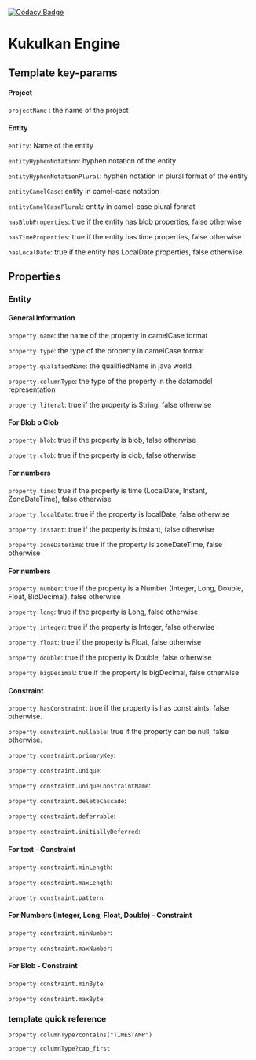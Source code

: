 [![Codacy Badge](https://api.codacy.com/project/badge/Grade/706608be0fc1442898d073ce7a4f6e81)](https://www.codacy.com/app/erik-valdivieso/kukulkan-engine?utm_source=github.com&amp;utm_medium=referral&amp;utm_content=kukulkan-project/kukulkan-engine&amp;utm_campaign=Badge_Grade)

# Kukulkan Engine
 
## Template key-params

#### Project

`projectName` : the name of the project

#### Entity

`entity`: Name of the entity

`entityHyphenNotation`: hyphen notation of the entity

`entityHyphenNotationPlural`: hyphen notation in plural format of the entity

`entityCamelCase`: entity in camel-case notation

`entityCamelCasePlural`: entity in camel-case plural format

`hasBlobProperties`: true if the entity has blob properties, false otherwise

`hasTimeProperties`: true if the entity has time properties, false otherwise

`hasLocalDate`: true if the entity has LocalDate properties, false otherwise

## Properties

### Entity

#### General Information

`property.name`: the name of the property in camelCase format 

`property.type`: the type of the property in camelCase format 

`property.qualifiedName`: the qualifiedName in java world 

`property.columnType`: the type of the property in the datamodel representation 

`property.literal`: true if the property is String, false otherwise 

#### For Blob o Clob

`property.blob`: true if the property is blob, false otherwise 

`property.clob`: true if the property is clob, false otherwise 

#### For numbers

`property.time`: true if the property is time (LocalDate, Instant, ZoneDateTime), false otherwise 

`property.localDate`: true if the property is localDate, false otherwise 

`property.instant`: true if the property is instant, false otherwise 

`property.zoneDateTime`: true if the property is zoneDateTime, false otherwise 

#### For numbers

`property.number`: true if the property is a Number (Integer, Long, Double, Float, BidDecimal), false otherwise 

`property.long`: true if the property is Long, false otherwise 

`property.integer`: true if the property is Integer, false otherwise 

`property.float`: true if the property is Float, false otherwise 

`property.double`: true if the property is Double, false otherwise 

`property.bigDecimal`: true if the property is bigDecimal, false otherwise 

#### Constraint

`property.hasConstraint`: true if the property is has constraints, false otherwise. 

`property.constraint.nullable`: true if the property can be null, false otherwise.

`property.constraint.primaryKey`:

`property.constraint.unique`:

`property.constraint.uniqueConstraintName`:

`property.constraint.deleteCascade`:

`property.constraint.deferrable`:

`property.constraint.initiallyDeferred`:

#### For text - Constraint

`property.constraint.minLength`:

`property.constraint.maxLength`:

`property.constraint.pattern`:

#### For Numbers (Integer, Long, Float, Double) - Constraint

`property.constraint.minNumber`:

`property.constraint.maxNumber`:

#### For Blob - Constraint

`property.constraint.minByte`:

`property.constraint.maxByte`:


### template quick reference

`property.columnType?contains("TIMESTAMP")`

`property.columnType?cap_first`

